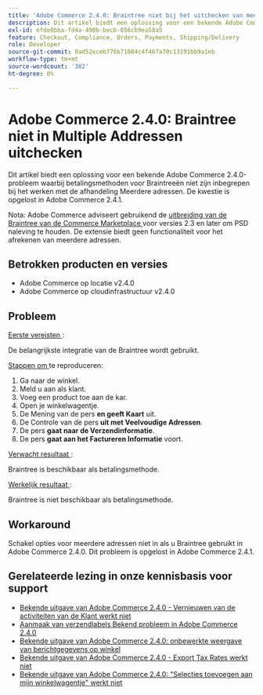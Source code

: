 ```yaml
---
title: 'Adobe Commerce 2.4.0: Braintree niet bij het uitchecken van meerdere adressen'
description: Dit artikel biedt een oplossing voor een bekende Adobe Commerce 2.4.0-probleem waarbij betalingsmethoden voor Braintreeën niet zijn inbegrepen bij het werken met de afhandeling Meerdere adressen. De kwestie is opgelost in Adobe Commerce 2.4.1.
exl-id: efde0bba-fd4a-490b-becb-856cb9ea58a5
feature: Checkout, Compliance, Orders, Payments, Shipping/Delivery
role: Developer
source-git-commit: 0ad52eceb776b71604c4f467a70c13191bb9a1eb
workflow-type: tm+mt
source-wordcount: '302'
ht-degree: 0%

---
```


# Adobe Commerce 2.4.0: Braintree niet in Multiple Addressen uitchecken

Dit artikel biedt een oplossing voor een bekende Adobe Commerce 2.4.0-probleem waarbij betalingsmethoden voor Braintreeën niet zijn inbegrepen bij het werken met de afhandeling Meerdere adressen. De kwestie is opgelost in Adobe Commerce 2.4.1.

Nota: Adobe Commerce adviseert gebruikend de [ uitbreiding van de Braintree van de Commerce Marketplace ](https://marketplace.magento.com/paypal-module-braintree.html) voor versies 2.3 en later om PSD naleving te houden. De extensie biedt geen functionaliteit voor het afrekenen van meerdere adressen.

## Betrokken producten en versies

* Adobe Commerce op locatie v2.4.0
* Adobe Commerce op cloudinfrastructuur v2.4.0

## Probleem

<u> Eerste vereisten </u>:

De belangrijkste integratie van de Braintree wordt gebruikt.

<u> Stappen om </u> te reproduceren:

1. Ga naar de winkel.
1. Meld u aan als klant.
1. Voeg een product toe aan de kar.
1. Open je winkelwagentje.
1. De Mening van de pers **en geeft Kaart** uit.
1. De Controle van de pers **uit met Veelvoudige Adressen**.
1. De pers **gaat naar de Verzendinformatie**.
1. De pers **gaat aan het Factureren Informatie** voort.

<u> Verwacht resultaat </u>:

Braintree is beschikbaar als betalingsmethode.

<u> Werkelijk resultaat </u>:

Braintree is niet beschikbaar als betalingsmethode.

## Workaround

Schakel opties voor meerdere adressen niet in als u Braintree gebruikt in Adobe Commerce 2.4.0. Dit probleem is opgelost in Adobe Commerce 2.4.1.

## Gerelateerde lezing in onze kennisbasis voor support

* [Bekende uitgave van Adobe Commerce 2.4.0 - Vernieuwen van de activiteiten van de Klant werkt niet](/help/troubleshooting/miscellaneous/magento-2-4-0-refresh-on-customer-activities-does-not-work.md)
* [Aanmaak van verzendlabels Bekend probleem in Adobe Commerce 2.4.0](/help/troubleshooting/known-issues-patches-attached/shipping-labels-creation-known-issue-in-magento-2-4-0.md)
* [Bekende uitgave van Adobe Commerce 2.4.0: onbewerkte weergave van berichtgegevens op winkel](/help/troubleshooting/storefront/magento-2-4-0-issue-storefront-raw-message-data-display.md)
* [Bekende uitgave van Adobe Commerce 2.4.0 - Export Tax Rates werkt niet](/help/troubleshooting/miscellaneous/magento-2-4-0-known-issue-export-tax-rates-does-not-work.md)
* [Bekende uitgave van Adobe Commerce 2.4.0: &quot;Selecties toevoegen aan mijn winkelwagentje&quot; werkt niet](/help/troubleshooting/miscellaneous/magento-2-4-0-add-selections-to-my-cart-does-not-work.md)
